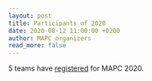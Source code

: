 ```yaml
---
layout: post
title: Participants of 2020
date: 2020-08-12 11:00:00 +0200
author: MAPC organizers
read_more: false
---
```


5 teams have [registered](2020/#participants) for MAPC 2020.
